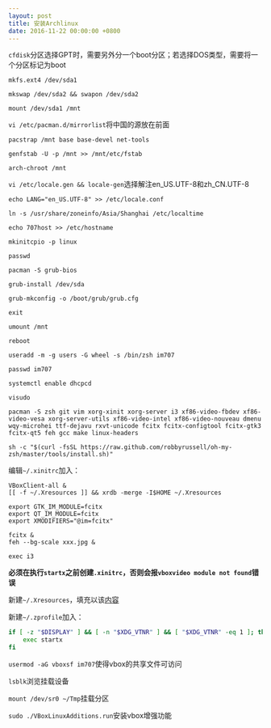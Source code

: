 ```yaml
---
layout: post
title: 安装Archlinux
date: 2016-11-22 00:00:00 +0800
---
```


`cfdisk`分区选择GPT时，需要另外分一个boot分区；若选择DOS类型，需要将一个分区标记为boot

`mkfs.ext4 /dev/sda1`

`mkswap /dev/sda2 && swapon /dev/sda2`

`mount /dev/sda1 /mnt`

`vi /etc/pacman.d/mirrorlist`将中国的源放在前面

`pacstrap /mnt base base-devel net-tools`

`genfstab -U -p /mnt >> /mnt/etc/fstab`

`arch-chroot /mnt`

`vi /etc/locale.gen && locale-gen`选择解注en_US.UTF-8和zh_CN.UTF-8

`echo LANG="en_US.UTF-8" >> /etc/locale.conf`

`ln -s /usr/share/zoneinfo/Asia/Shanghai /etc/localtime`

`echo 707host >> /etc/hostname`

`mkinitcpio -p linux`

`passwd`

`pacman -S grub-bios`

`grub-install /dev/sda`

`grub-mkconfig -o /boot/grub/grub.cfg`

`exit`

`umount /mnt`

`reboot`

`useradd -m -g users -G wheel -s /bin/zsh im707`

`passwd im707`

`systemctl enable dhcpcd`

`visudo`

`pacman -S zsh git vim xorg-xinit xorg-server i3 xf86-video-fbdev xf86-video-vesa xorg-server-utils xf86-video-intel xf86-video-nouveau dmenu wqy-microhei ttf-dejavu rxvt-unicode fcitx fcitx-configtool fcitx-gtk3 fcitx-qt5 feh gcc make linux-headers`

`sh -c "$(curl -fsSL https://raw.github.com/robbyrussell/oh-my-zsh/master/tools/install.sh)"`

编辑`~/.xinitrc`加入：

```
VBoxClient-all &
[[ -f ~/.Xresources ]] && xrdb -merge -I$HOME ~/.Xresources

export GTK_IM_MODULE=fcitx
export QT_IM_MODULE=fcitx
export XMODIFIERS="@im=fcitx"

fcitx &
feh --bg-scale xxx.jpg &

exec i3
```
**必须在执行`startx`之前创建`.xinitrc`，否则会报`vboxvideo module not found`错误**

新建`~/.Xresources`，填充以该[内容](http://codepad.org/8jSRXgMC)

新建`~/.zprofile`加入：

```zsh
if [ -z "$DISPLAY" ] && [ -n "$XDG_VTNR" ] && [ "$XDG_VTNR" -eq 1 ]; then
	exec startx
fi
```

`usermod -aG vboxsf im707`使得vbox的共享文件可访问

`lsblk`浏览挂载设备

`mount /dev/sr0 ~/Tmp`挂载分区

`sudo ./VBoxLinuxAdditions.run`安装vbox增强功能
